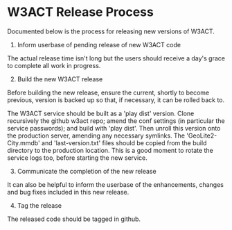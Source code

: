 # W3ACT Release Process
Documented below is the process for releasing new versions of W3ACT. 

1. Inform userbase of pending release of new W3ACT code

 The actual release time isn't long but the users should receive a day's grace to complete all work in progress.

2. Build the new W3ACT release

 Before building the new release, ensure the current, shortly to become previous, version is backed up so that, if necessary, it can be rolled back to. 
 
 The W3ACT service should be built as a 'play dist' version. Clone recursively the github w3act repo; amend the conf settings (in particular the service passwords); and build with 'play dist'. Then unroll this version onto the production server, amending any necessary symlinks. The 'GeoLite2-City.mmdb' and 'last-version.txt' files should be copied from the build directory to the production location. This is a good moment to rotate the service logs too, before starting the new service.
 
3. Communicate the completion of the new release

 It can also be helpful to inform the userbase of the enhancements, changes and bug fixes included in this new release.
 
4. Tag the release

 The released code should be tagged in github.
